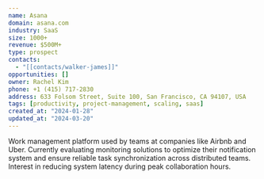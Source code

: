 ```yaml
---
name: Asana
domain: asana.com
industry: SaaS
size: 1000+
revenue: $500M+
type: prospect
contacts:
  - "[[contacts/walker-james]]"
opportunities: []
owner: Rachel Kim
phone: +1 (415) 717-2830
address: 633 Folsom Street, Suite 100, San Francisco, CA 94107, USA
tags: [productivity, project-management, scaling, saas]
created_at: "2024-01-28"
updated_at: "2024-03-20"
---
```


Work management platform used by teams at companies like Airbnb and Uber. Currently evaluating monitoring solutions to optimize their notification system and ensure reliable task synchronization across distributed teams. Interest in reducing system latency during peak collaboration hours.